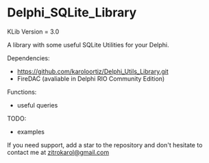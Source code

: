 # Delphi_SQLite_Library

KLib Version = 3.0

A library with some useful SQLite Utilities for your Delphi.

Dependencies:
 - https://github.com/karoloortiz/Delphi_Utils_Library.git
 - FireDAC (avaliable in Delphi RIO Community Edition)
  
Functions:
- useful queries

TODO:
  - examples


If you need support, add a star to the repository and don't hesitate to contact me at zitrokarol@gmail.com
